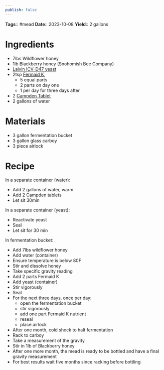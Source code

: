 ```yaml
---
publish: false
---
```

**Tags**:: #mead 
**Date**:: 2023-10-08
**Yield**:: 2 gallons

# Ingredients
- 7lbs Wildflower honey
- 1lb Blackberry honey (Snohomish Bee Company)
- [Lalvin ICV-D47 yeast](https://www.amazon.com/Lalvin-D-47-Wine-Yeast-Pack/dp/B0080XSES4/ref=asc_df_B0080XSES4?tag=bngsmtphsnus-20&linkCode=df0&hvadid=80401905901884&hvnetw=s&hvqmt=e&hvbmt=be&hvdev=c&hvlocint=&hvlocphy=&hvtargid=pla-4584001431745833&psc=1)
- 2tsp [Fermaid K](https://www.amazon.com/Fermaid-Yeast-Nutrient-Kombucha-Distributors/dp/B0BQ5DBH8Y/ref=sr_1_4?crid=TZL03JNR2WF3&keywords=fermaid+k&qid=1686941332&rdc=1&sprefix=fermaid+%2Caps%2C172&sr=8-4), 
	- 5 equal parts
	- 2 parts on day one
	- 1 per day for three days after
- 2 [Campden Tablet](https://www.amazon.com/North-Mountain-Supply-Potassium-Metabisulfite/dp/B0856PW8RN/ref=sr_1_2?keywords=campden+tablets&qid=1686941392&sprefix=campden+ta%2Caps%2C155&sr=8-2)
- 2 gallons of water

# Materials
- 3 gallon fermentation bucket
- 3 gallon glass carboy
- 3 piece airlock

# Recipe
In a separate container (water):
- Add 2 gallons of water, warm
- Add 2 Campden tablets
- Let sit 30min

In a separate container (yeast):
- Reactivate yeast
- Seal
- Let sit for 30 min

In fermentation bucket:
- Add 7lbs wildflower honey
- Add water (container)
- Ensure temperature is below 80F
- Stir and dissolve honey
- Take specific gravity reading
- Add 2 parts Fermaid K
- Add yeast (container)
- Stir vigorously
- Seal
- For the next three days, once per day:
	- open the fermentation bucket
	- stir vigorously
	- add one part Fermaid K nutrient
	- reseal
	- place airlock
- After one month, cold shock to halt fermentation
- Rack to carboy
- Take a measurement of the gravity
- Stir in 1lb of Blackberry honey
- After one more month, the mead is ready to be bottled and have a final gravity measurement
- For best results wait five months since racking before bottling